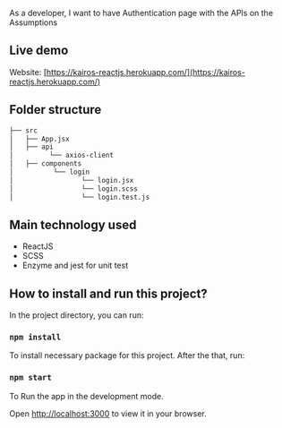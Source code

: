As a developer, I want to have Authentication page with the APIs on the Assumptions 

## Live demo

Website: [https://kairos-reactjs.herokuapp.com/](https://kairos-reactjs.herokuapp.com/)

## Folder structure

```bash
├── src
│   ├── App.jsx
│   ├── api
│         └── axios-client
│   ├── components
│          └── login
│                 └── login.jsx
│                 └── login.scss
│                 └── login.test.js

```

## Main technology used
- ReactJS
- SCSS
- Enzyme and jest for unit test

## How to install and run this project?

In the project directory, you can run:

### `npm install`

To install necessary package for this project. After the that, run:

### `npm start`

To Run the app in the development mode.

Open [http://localhost:3000](http://localhost:3000) to view it in your browser.
